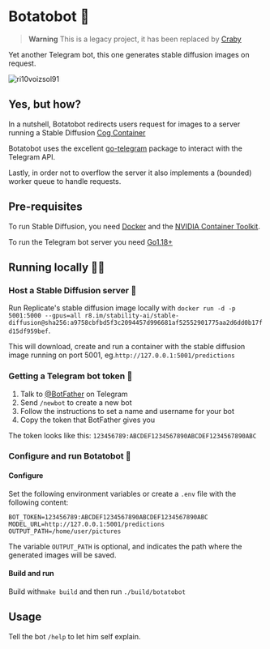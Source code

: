 # Botatobot 🥔

> **Warning**
> This is a legacy project, it has been replaced by [Craby](https://github.com/scristobal/craby)

Yet another Telegram bot, this one generates stable diffusion images on request.

![ri10voizsol91](https://user-images.githubusercontent.com/9478529/216794269-bedc1fa7-3a46-41aa-8ecd-c31175544d44.jpg)

## Yes, but how?

In a nutshell, Botatobot redirects users request for images to a server running a Stable Diffusion [Cog Container](https://github.com/replicate/cog)

Botatobot uses the excellent [go-telegram](<https://pkg.go.dev/github.com/go-telegram/bot@v0.2.2>) package to interact with the Telegram API.

Lastly, in order not to overflow the server it also implements a (bounded) worker queue to handle requests.

## Pre-requisites

To run Stable Diffusion, you need [Docker](https://docs.docker.com/get-docker/) and the [NVIDIA Container Toolkit](https://docs.nvidia.com/datacenter/cloud-native/container-toolkit/install-guide.html).

To run the Telegram bot server you need [Go1.18+](https://go.dev/doc/install)

## Running locally 🏃‍♀️

### Host a Stable Diffusion server 🐳

Run Replicate's stable diffusion image locally with `docker run -d -p 5001:5000 --gpus=all r8.im/stability-ai/stable-diffusion@sha256:a9758cbfbd5f3c2094457d996681af52552901775aa2d6dd0b17fd15df959bef`.

This will download, create and run a container with the stable diffusion image running on port 5001, eg.`http://127.0.0.1:5001/predictions`

### Getting a Telegram bot token 🤖

1. Talk to [@BotFather](https://t.me/BotFather) on Telegram
2. Send `/newbot` to create a new bot
3. Follow the instructions to set a name and username for your bot
4. Copy the token that BotFather gives you

The token looks like this: `123456789:ABCDEF1234567890ABCDEF1234567890ABC`

### Configure and run Botatobot 🥔

#### Configure

Set the following environment variables or create a `.env` file with the following content:

```text
BOT_TOKEN=123456789:ABCDEF1234567890ABCDEF1234567890ABC
MODEL_URL=http://127.0.0.1:5001/predictions
OUTPUT_PATH=/home/user/pictures
```

The variable `OUTPUT_PATH` is optional, and indicates the path where the generated images will be saved.

#### Build and run

Build with`make build` and then run `./build/botatobot`

## Usage

Tell the bot `/help` to let him self explain.
